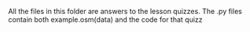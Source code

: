 All the files in this folder are answers to the lesson quizzes. The .py files contain both example.osm(data) and the code for that quizz

